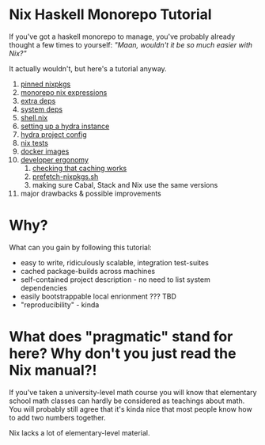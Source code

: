 
# Nix Haskell Monorepo Tutorial

If you've got a haskell monorepo to manage, you've probably already thought a few times to yourself: *"Maan, wouldn't it be so much easier with Nix?"*

It actually wouldn't, but here's a tutorial anyway.

1. [pinned nixpkgs](./pinned-nixpkgs)
2. [monorepo nix expressions](./monorepo-nix-expressions)
3. [extra deps](./extra-deps)
4. [system deps](./system-deps)
5. [shell.nix](./shell.nix)
6. [setting up a hydra instance](./setting-up-a-hydra-instance)
7. [hydra project config](./hydra-project-config)
8. [nix tests](./nix-tests)
9. [docker images](./docker)
10. [developer ergonomy](./developer-ergonomy)
    1. [checking that caching works](./developer-ergonomy/checking-that-caching-works)
    2. [prefetch-nixpkgs.sh](./developer-ergonomy/prefetch-nixpkgs.sh)
    3. making sure Cabal, Stack and Nix use the same versions
11. major drawbacks & possible improvements

# Why?

What can you gain by following this tutorial:

- easy to write, ridiculously scalable, integration test-suites
- cached package-builds across machines
- self-contained project description - no need to list system dependencies
- easily bootstrappable local enrionment ??? TBD
- "reproducibility" - kinda

# What does "pragmatic" stand for here? Why don't you just read the Nix manual?!

If you've taken a university-level math course you will know that
elementary school math classes can hardly be considered as teachings about math.
You will probably still agree that it's kinda nice that most people
know how to add two numbers together.

Nix lacks a lot of elementary-level material.


